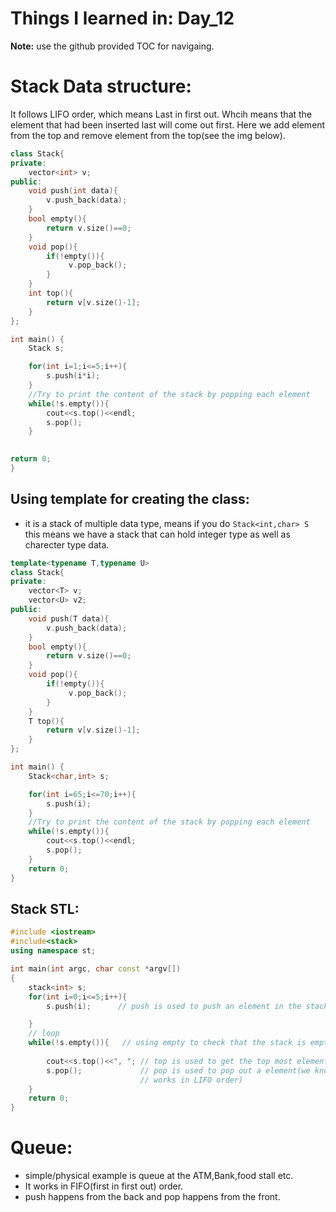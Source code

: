 # Things I learned in: Day_12
**Note:** use the github provided TOC for navigaing.

# Stack Data structure:
It follows LIFO order, which means Last in first out. Whcih means that the element that had been inserted last will come out first. Here we add element from the top and remove element from the top(see the img below).

```cpp
class Stack{
private:
    vector<int> v;    
public:
    void push(int data){
        v.push_back(data);
    }
    bool empty(){
        return v.size()==0;
    }
    void pop(){
        if(!empty()){
             v.pop_back();
        }
    }
    int top(){
        return v[v.size()-1];
    }
};

int main() {
    Stack s;

    for(int i=1;i<=5;i++){
        s.push(i*i);
    }
    //Try to print the content of the stack by popping each element
    while(!s.empty()){
        cout<<s.top()<<endl;
        s.pop();
    }
    

return 0;
}
```

## Using template for creating the class:
- it is a stack of multiple data type, means if you do `Stack<int,char> S` this means we have a stack that can hold integer type as well as charecter type data.
```cpp
template<typename T,typename U>
class Stack{
private:
    vector<T> v; 
    vector<U> v2;   
public:
    void push(T data){
        v.push_back(data);
    }
    bool empty(){
        return v.size()==0;
    }
    void pop(){
        if(!empty()){
             v.pop_back();
        }
    }
    T top(){
        return v[v.size()-1];
    }
};

int main() {
    Stack<char,int> s;

    for(int i=65;i<=70;i++){
        s.push(i);
    }
    //Try to print the content of the stack by popping each element
    while(!s.empty()){
        cout<<s.top()<<endl;
        s.pop();
    }
    return 0;
}
```

## Stack STL:
```cpp
#include <iostream>
#include<stack>
using namespace st;

int main(int argc, char const *argv[])
{
    stack<int> s;
    for(int i=0;i<=5;i++){
        s.push(i);      // push is used to push an element in the stack 

    }
    // loop
    while(!s.empty()){   // using empty to check that the stack is empty or not
        
        cout<<s.top()<<", "; // top is used to get the top most element
        s.pop();             // pop is used to pop out a element(we know it 
                             // works in LIFO order)
    }
    return 0;
}
```
# Queue:
- simple/physical example is queue at the ATM,Bank,food stall etc. 
- It works in FIFO(first in first out) order.
- push happens from the back and pop happens from the front.
